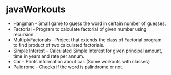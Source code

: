 # javaWorkouts
* Hangman - Small game to guess the word in certain number of guesses.
* Factorial - Program to calculate factorial of given number using recursion.
* MultiplyFactorials - Project that extends the class of Factorial program to find product of two calculated factorials.
* Simple Interest - Calculated Simple Interest for given principal amount, time in years and rate per annum.
* Car - Prints information about car. (Some workouts with classes)
* Palidrome - Checks if the word is palindrome or not.
